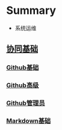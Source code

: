 # Summary

* 系统运维
## [协同基础](before)
### [Github基础](before/github/github-base.md)
### [Github高级](before/github/github-heigh.md)
### [Github管理员](before/github/github-admin.md)
### [Markdown基础](before/markdown-base.md)


